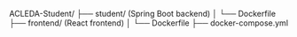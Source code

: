 ACLEDA-Student/
├── student/        (Spring Boot backend)
│   └── Dockerfile
├── frontend/       (React frontend)
│   └── Dockerfile
├── docker-compose.yml

